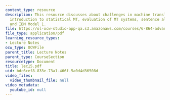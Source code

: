 ```yaml
---
content_type: resource
description: This resource discusses about challenges in machine translation, brief
  introduction to statistical MT, evaluation of MT systems, sentence alignment problem,
  and IBM Model 1.
file: https://ol-ocw-studio-app-qa.s3.amazonaws.com/courses/6-864-advanced-natural-language-processing-fall-2005/bdc6cef8833e73a1466f5a0d4d36508d_lec15.pdf
file_type: application/pdf
learning_resource_types:
- Lecture Notes
ocw_type: OCWFile
parent_title: Lecture Notes
parent_type: CourseSection
resourcetype: Document
title: lec15.pdf
uid: bdc6cef8-833e-73a1-466f-5a0d4d36508d
video_files:
  video_thumbnail_file: null
video_metadata:
  youtube_id: null
---
```

